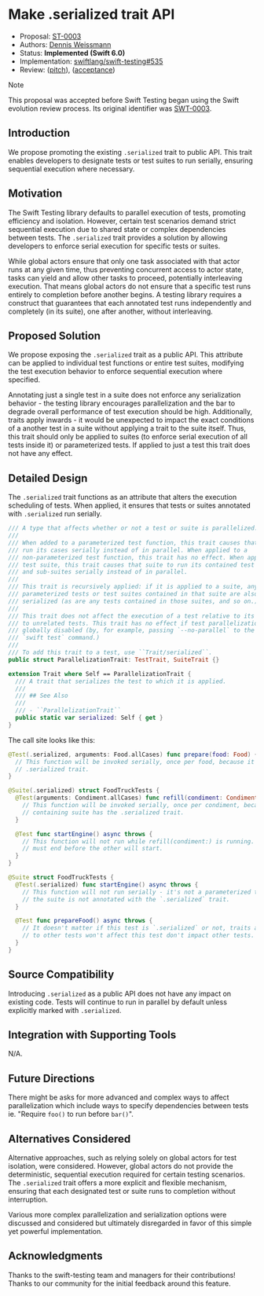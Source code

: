 # Make .serialized trait API

* Proposal: [ST-0003](0003-make-serialized-trait-api.md)
* Authors: [Dennis Weissmann](https://github.com/dennisweissmann)
* Status: **Implemented (Swift 6.0)**
* Implementation: 
[swiftlang/swift-testing#535](https://github.com/swiftlang/swift-testing/pull/535)
* Review: 
([pitch](https://forums.swift.org/t/pitch-make-serialized-trait-public-api/73147)),
([acceptance](https://forums.swift.org/t/pitch-make-serialized-trait-public-api/73147/5))

> [!NOTE]
> This proposal was accepted before Swift Testing began using the Swift
> evolution review process. Its original identifier was
> [SWT-0003](https://github.com/swiftlang/swift-testing/blob/main/Documentation/Proposals/0003-make-serialized-trait-api.md).

## Introduction

We propose promoting the existing `.serialized` trait to public API. This trait 
enables developers to designate tests or test suites to run serially, ensuring 
sequential execution where necessary.

## Motivation

The Swift Testing library defaults to parallel execution of tests, promoting 
efficiency and isolation. However, certain test scenarios demand strict 
sequential execution due to shared state or complex dependencies between tests. 
The `.serialized` trait provides a solution by allowing developers to enforce 
serial execution for specific tests or suites.

While global actors ensure that only one task associated with that actor runs 
at any given time, thus preventing concurrent access to actor state, tasks can 
yield and allow other tasks to proceed, potentially interleaving execution. 
That means global actors do not ensure that a specific test runs entirely to 
completion before another begins. A testing library requires a construct that 
guarantees that each annotated test runs independently and completely (in its 
suite), one after another, without interleaving.

## Proposed Solution

We propose exposing the `.serialized` trait as a public API. This attribute can 
be applied to individual test functions or entire test suites, modifying the 
test execution behavior to enforce sequential execution where specified.

Annotating just a single test in a suite does not enforce any serialization 
behavior - the testing library encourages parallelization and the bar to 
degrade overall performance of test execution should be high.
Additionally, traits apply inwards - it would be unexpected to impact the exact 
conditions of a another test in a suite without applying a trait to the suite 
itself. 
Thus, this trait should only be applied to suites (to enforce serial execution 
of all tests inside it) or parameterized tests. If applied to just a test this 
trait does not have any effect.

## Detailed Design

The `.serialized` trait functions as an attribute that alters the execution 
scheduling of tests. When applied, it ensures that tests or suites annotated 
with `.serialized` run serially.

```swift
/// A type that affects whether or not a test or suite is parallelized.
///
/// When added to a parameterized test function, this trait causes that test to
/// run its cases serially instead of in parallel. When applied to a
/// non-parameterized test function, this trait has no effect. When applied to a
/// test suite, this trait causes that suite to run its contained test functions
/// and sub-suites serially instead of in parallel.
///
/// This trait is recursively applied: if it is applied to a suite, any
/// parameterized tests or test suites contained in that suite are also
/// serialized (as are any tests contained in those suites, and so on.)
///
/// This trait does not affect the execution of a test relative to its peers or
/// to unrelated tests. This trait has no effect if test parallelization is
/// globally disabled (by, for example, passing `--no-parallel` to the
/// `swift test` command.)
///
/// To add this trait to a test, use ``Trait/serialized``.
public struct ParallelizationTrait: TestTrait, SuiteTrait {}

extension Trait where Self == ParallelizationTrait {
  /// A trait that serializes the test to which it is applied.
  ///
  /// ## See Also
  ///
  /// - ``ParallelizationTrait``
  public static var serialized: Self { get }
}
```

The call site looks like this:

```swift
@Test(.serialized, arguments: Food.allCases) func prepare(food: Food) {
  // This function will be invoked serially, once per food, because it has the
  // .serialized trait.
}

@Suite(.serialized) struct FoodTruckTests {
  @Test(arguments: Condiment.allCases) func refill(condiment: Condiment) {
    // This function will be invoked serially, once per condiment, because the
    // containing suite has the .serialized trait.
  }

  @Test func startEngine() async throws {
    // This function will not run while refill(condiment:) is running. One test
    // must end before the other will start.
  }
}

@Suite struct FoodTruckTests {
  @Test(.serialized) func startEngine() async throws {
    // This function will not run serially - it's not a parameterized test and
    // the suite is not annotated with the `.serialized` trait.
  }

  @Test func prepareFood() async throws {
    // It doesn't matter if this test is `.serialized` or not, traits applied 
    // to other tests won't affect this test don't impact other tests.
  }
}
```

## Source Compatibility

Introducing `.serialized` as a public API does not have any impact on existing 
code. Tests will continue to run in parallel by default unless explicitly 
marked with `.serialized`.

## Integration with Supporting Tools

N/A.

## Future Directions

There might be asks for more advanced and complex ways to affect parallelization
which include ways to specify dependencies between tests ie. "Require `foo()` to
run before `bar()`".

## Alternatives Considered

Alternative approaches, such as relying solely on global actors for test 
isolation, were considered. However, global actors do not provide the 
deterministic, sequential execution required for certain testing scenarios. The 
`.serialized` trait offers a more explicit and flexible mechanism, ensuring 
that each designated test or suite runs to completion without interruption.

Various more complex parallelization and serialization options were discussed 
and considered but ultimately disregarded in favor of this simple yet powerful 
implementation.

## Acknowledgments

Thanks to the swift-testing team and managers for their contributions! Thanks 
to our community for the initial feedback around this feature.
